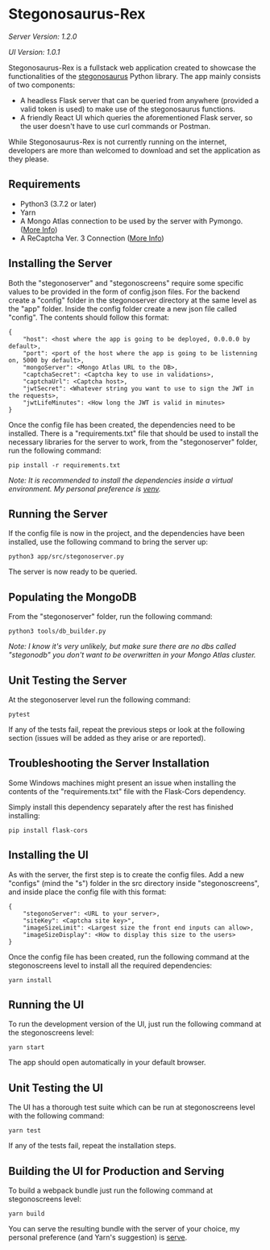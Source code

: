 # Stegonosaurus-Rex

*Server Version: 1.2.0*

*UI Version: 1.0.1*

Stegonosaurus-Rex is a fullstack web application created to showcase the functionalities of the [stegonosaurus](https://pypi.org/project/stegonosaurus/) Python library. The app mainly consists of two components:

- A headless Flask server that can be queried from anywhere (provided a valid token is used) to make use of the stegonosaurus functions.
- A friendly React UI which queries the aforementioned Flask server, so the user doesn't have to use curl commands or Postman.

While Stegonosaurus-Rex is not currently running on the internet, developers are more than welcomed to download and set the application as they please.

## Requirements

- Python3 (3.7.2 or later)
- Yarn
- A Mongo Atlas connection to be used by the server with Pymongo. ([More Info](https://medium.com/analytics-vidhya/connecting-to-mongodb-atlas-with-python-pymongo-5b25dab3ac53))
- A ReCaptcha Ver. 3 Connection ([More Info](https://developers.google.com/recaptcha/intro))

## Installing the Server

Both the "stegonoserver" and "stegonoscreens" require some specific values to be provided in the form of config.json files. For the backend create a "config" folder in the stegonoserver directory at the same level as the "app" folder. Inside the config folder create a new json file called "config". The contents should follow this format:
```
{
    "host": <host where the app is going to be deployed, 0.0.0.0 by default>,
    "port": <port of the host where the app is going to be listenning on, 5000 by default>,
    "mongoServer": <Mongo Atlas URL to the DB>,
    "captchaSecret": <Captcha key to use in validations>,
    "captchaUrl": <Captcha host>,
    "jwtSecret": <Whatever string you want to use to sign the JWT in the requests>,
    "jwtLifeMinutes": <How long the JWT is valid in minutes>
}
```
Once the config file has been created, the dependencies need to be installed. There is a "requirements.txt" file that should be used to install the necessary libraries for the server to work, from the "stegonoserver" folder, run the following command:

`pip install -r requirements.txt`

*Note: It is recommended to install the dependencies inside a virtual environment. My personal preference is [venv](https://docs.python.org/3/library/venv.html).*

## Running the Server

If the config file is now in the project, and the dependencies have been installed, use the following command to bring the server up:

`python3 app/src/stegonoserver.py`

The server is now ready to be queried.

## Populating the MongoDB

From the "stegonoserver" folder, run the following command:

`python3 tools/db_builder.py`

*Note: I know it's very unlikely, but make sure there are no dbs called "stegonodb" you don't want to be overwritten in your Mongo Atlas cluster.*

## Unit Testing the Server

At the stegonoserver level run the following command:

`pytest`

If any of the tests fail, repeat the previous steps or look at the following section (issues will be added as they arise or are reported).

## Troubleshooting the Server Installation

Some Windows machines might present an issue when installing the contents of the "requirements.txt" file with the Flask-Cors dependency.

Simply install this dependency separately after the rest has finished installing:

`pip install flask-cors`

## Installing the UI

As with the server, the first step is to create the config files. Add a new "configs" (mind the "s") folder in the src directory inside "stegonoscreens", and inside place the config file with this format:

```
{
    "stegonoServer": <URL to your server>,
    "siteKey": <Captcha site key>",
    "imageSizeLimit": <Largest size the front end inputs can allow>,
    "imageSizeDisplay": <How to display this size to the users>
}
```
Once the config file has been created, run the following command at the stegonoscreens level to install all the required dependencies:

`yarn install`

## Running the UI

To run the development version of the UI, just run the following command at the stegonoscreens level:

`yarn start`

The app should open automatically in your default browser.

## Unit Testing the UI

The UI has a thorough test suite which can be run at stegonoscreens level with the following command:

`yarn test`

If any of the tests fail, repeat the installation steps.

## Building the UI for Production and Serving

To build a webpack bundle just run the following command at stegonoscreens level:

`yarn build`

You can serve the resulting bundle with the server of your choice, my personal preference (and Yarn's suggestion) is [serve](https://yarnpkg.com/package/serve).
